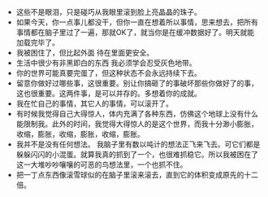 - 这些不是眼泪，只是碰巧从我眼里滚到脸上亮晶晶的珠子。
- 如果今天，你一点事儿都没干，但你一直在想着所以事情，思来想去，把所有事情都在脑子里过了一遍，那就OK了，就当你是在缓冲数据好了。明天就能加载完毕了。
- 我被困住了，但比起外面 待在里面更安全。
- 生活中很少有非黑即白的东西 我必须学会忍受灰色地带。
- 你的世界可能真要完蛋了，但这种状态不会永远持续下去。
- 留意你做好过哪些事，这很重要。别让你搞砸了的事破坏那些你做好了的事，这也很重要。这两件事，是可以并存的。多想着你的成就。
- 我在忙自己的事情，其它人的事情，可以滚开了。
- 有时候我觉得自己大得惊人，体内充满了各种东西，仿佛这个地球上没有什么能限制我。此外的时间，我觉得大得惊人的是这个世界，而我十分渺小膨胀，收缩，膨胀，收缩，膨胀，收缩，膨胀。
- 我并不是没有任何想法。 我脑子里有数以吨计的想法正飞来飞去。可它们都是躲躲闪闪的小混蛋。就算我真的抓到了一个，也很难抓稳它。所以我被困在了这一大堆吵吵嚷嚷的可恶的鸟想法里，一个也抓不住。
- 把一丁点东西像滚雪球似的在脑子里滚来滚去，直到它的体积变成原先的十二倍。
